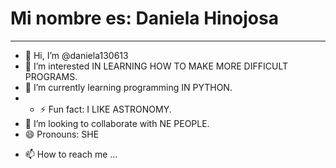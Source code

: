 # Mi nombre es: Daniela Hinojosa
---

- 👋 Hi, I’m @daniela130613
- 👀 I’m interested IN LEARNING HOW TO MAKE MORE DIFFICULT PROGRAMS.
- 🌱 I’m currently learning programming IN PYTHON.
- - ⚡ Fun fact: I LIKE ASTRONOMY.
- 💞️ I’m looking to collaborate with NE PEOPLE. 
- 😄 Pronouns: SHE


<!---
daniela130613/daniela130613 is a ✨ special ✨ repository because its `README.md` (this file) appears on your GitHub profile.
You can click the Preview link to take a look at your changes.
--->








- 📫 How to reach me ...
